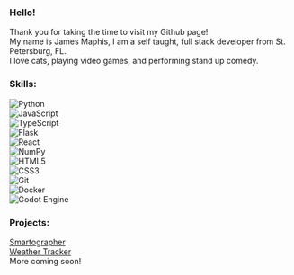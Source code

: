 ### Hello!

Thank you for taking the time to visit my Github page! <br>
My name is James Maphis, I am a self taught, full stack developer from St. Petersburg, FL. <br>
I love cats, playing video games, and performing stand up comedy.

### Skills:
![Python](https://img.shields.io/static/v1?message=Python&logo=python&labelColor=5c5c5c&color=informational&logoColor=3776AB&label=%20&style=plastic)<br>
![JavaScript](https://img.shields.io/static/v1?message=JavaScript&logo=javascript&labelColor=5c5c5c&color=informational&logoColor=F7DF1E&label=%20&style=plastic)<br>
![TypeScript](https://img.shields.io/static/v1?message=TypeScript&logo=typescript&labelColor=5c5c5c&color=informational&logoColor=3178C6&label=%20&style=plastic)<br>
![Flask](https://img.shields.io/static/v1?message=Flask&logo=flask&labelColor=5c5c5c&color=informational&logoColor=white&label=%20&style=plastic)<br>
![React](https://img.shields.io/static/v1?message=React&logo=react&labelColor=5c5c5c&color=informational&logoColor=61DAFB&label=%20&style=plastic)<br>
![NumPy](https://img.shields.io/static/v1?message=NumPy&logo=numpy&labelColor=5c5c5c&color=informational&logoColor=013243&label=%20&style=plastic)<br>
![HTML5](https://img.shields.io/static/v1?message=HTML5&logo=html5&labelColor=5c5c5c&color=informational&logoColor=E34F26&label=%20&style=plastic)<br>
![CSS3](https://img.shields.io/static/v1?message=CSS3&logo=css3&labelColor=5c5c5c&color=informational&logoColor=1572B6&label=%20&style=plastic)<br>
![Git](https://img.shields.io/static/v1?message=Git&logo=git&labelColor=5c5c5c&color=informational&logoColor=F05032&label=%20&style=plastic)<br>
![Docker](https://img.shields.io/static/v1?message=Docker&logo=docker&labelColor=5c5c5c&color=informational&logoColor=2496ED&label=%20&style=plastic)<br>
![Godot Engine](https://img.shields.io/static/v1?message=Godot%20Engine&logo=godotengine&labelColor=5c5c5c&color=informational&logoColor=478CBF&label=%20&style=plastic)<br>

### Projects:
[Smartographer](http://smartographer.fly.dev)<br>
[Weather Tracker](https://maphis-weather.netlify.app)<br>
More coming soon!<br>
